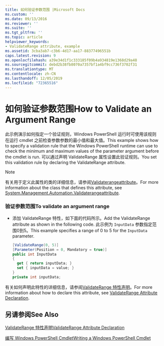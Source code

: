 ```yaml
---
title: 如何验证参数范围 |Microsoft Docs
ms.custom: ''
ms.date: 09/13/2016
ms.reviewer: ''
ms.suite: ''
ms.tgt_pltfrm: ''
ms.topic: article
helpviewer_keywords:
- ValidateRange attribute, example
ms.assetid: 3cba3ab7-c3b6-4d17-aa17-88377496551b
caps.latest.revision: 9
ms.openlocfilehash: a39e34d1f1c333185f09b4a934819e1368d29a48
ms.sourcegitcommit: debd2b38fb8070a7357bf1a4bf9cc736f3702f31
ms.translationtype: MT
ms.contentlocale: zh-CN
ms.lasthandoff: 12/05/2019
ms.locfileid: "72365516"
---
```

# <a name="how-to-validate-an-argument-range"></a><span data-ttu-id="c527d-102">如何验证参数范围</span><span class="sxs-lookup"><span data-stu-id="c527d-102">How to Validate an Argument Range</span></span>

<span data-ttu-id="c527d-103">此示例演示如何指定一个验证规则，Windows PowerShell 运行时可使用该规则在运行 cmdlet 之前检查参数参数的最小值和最大值。</span><span class="sxs-lookup"><span data-stu-id="c527d-103">This example shows how to specify a validation rule that the Windows PowerShell runtime can use to check the minimum and maximum values of the parameter argument before the cmdlet is run.</span></span> <span data-ttu-id="c527d-104">可以通过声明 ValidateRange 属性设置此验证规则。</span><span class="sxs-lookup"><span data-stu-id="c527d-104">You set this validation rule by declaring the ValidateRange attribute.</span></span>

> [!NOTE]
> <span data-ttu-id="c527d-105">有关用于定义此属性的类的详细信息，请参阅[Validaterangeattribute](/dotnet/api/System.Management.Automation.ValidateRangeAttribute)。</span><span class="sxs-lookup"><span data-stu-id="c527d-105">For more information about the class that defines this attribute, see [System.Management.Automation.Validaterangeattribute](/dotnet/api/System.Management.Automation.ValidateRangeAttribute).</span></span>

### <a name="to-validate-an-argument-range"></a><span data-ttu-id="c527d-106">验证参数范围</span><span class="sxs-lookup"><span data-stu-id="c527d-106">To validate an argument range</span></span>

- <span data-ttu-id="c527d-107">添加 ValidateRange 特性，如下面的代码所示。</span><span class="sxs-lookup"><span data-stu-id="c527d-107">Add the ValidateRange attribute as shown in the following code.</span></span> <span data-ttu-id="c527d-108">此示例为 `InputData` 参数指定范围0到5。</span><span class="sxs-lookup"><span data-stu-id="c527d-108">This example specifies a range of 0 to 5 for the `InputData` parameter.</span></span>

    ```csharp
    [ValidateRange(0, 5)]
    [Parameter(Position = 0, Mandatory = true)]
    public int InputData
    {
      get { return inputData; }
      set { inputData = value; }
    }
    private int inputData;
    ```

<span data-ttu-id="c527d-109">有关如何声明此特性的详细信息，请参阅[ValidateRange 特性声明](./validaterange-attribute-declaration.md)。</span><span class="sxs-lookup"><span data-stu-id="c527d-109">For more information about how to declare this attribute, see [ValidateRange Attribute Declaration](./validaterange-attribute-declaration.md).</span></span>

## <a name="see-also"></a><span data-ttu-id="c527d-110">另请参阅</span><span class="sxs-lookup"><span data-stu-id="c527d-110">See Also</span></span>

[<span data-ttu-id="c527d-111">ValidateRange 特性声明</span><span class="sxs-lookup"><span data-stu-id="c527d-111">ValidateRange Attribute Declaration</span></span>](./validaterange-attribute-declaration.md)

[<span data-ttu-id="c527d-112">编写 Windows PowerShell Cmdlet</span><span class="sxs-lookup"><span data-stu-id="c527d-112">Writing a Windows PowerShell Cmdlet</span></span>](./writing-a-windows-powershell-cmdlet.md)
